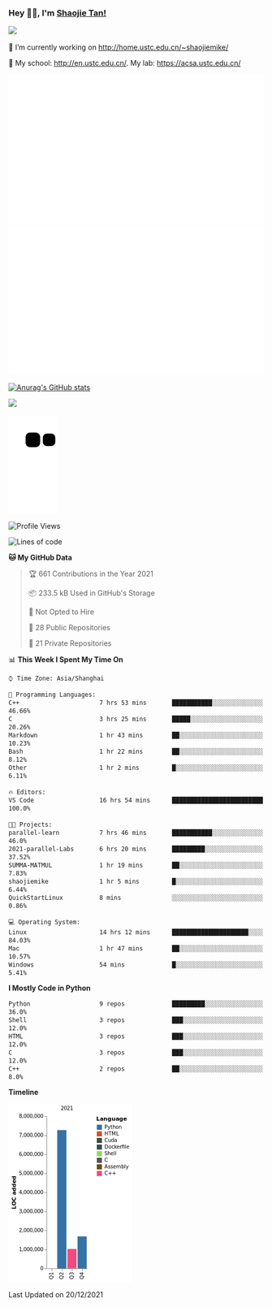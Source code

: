 

<!--
**Kirrito-k423/Kirrito-k423** is a ✨ _special_ ✨ repository because its `README.md` (this file) appears on your GitHub profile.

Here are some ideas to get you started:

- 🔭 I’m currently working on ...
- 🌱 I’m currently learning ...
- 👯 I’m looking to collaborate on ...
- 🤔 I’m looking for help with ...
- 💬 Ask me about ...
- 📫 How to reach me: ...
- 😄 Pronouns: ...
- ⚡ Fun fact: ...
-->
### Hey 👋🏽, I'm [Shaojie Tan!](http://home.ustc.edu.cn/~shaojiemike/about)

![](https://visitor-badge.glitch.me/badge?page_id=Kirrito-k423.Kirrito-k423)

🔭 I’m currently working on http://home.ustc.edu.cn/~shaojiemike/

👯 My school: http://en.ustc.edu.cn/. My lab: https://acsa.ustc.edu.cn/

![](https://github.com/Kirrito-k423/github-stats/blob/master/generated/overview.svg)
![](https://github.com/Kirrito-k423/github-stats/blob/master/generated/languages.svg)

[![Anurag's GitHub stats](https://github-readme-stats.vercel.app/api?username=Kirrito-k423&theme=flag-india&show_icons=true&hide=stars,prs,issues,contribs)](https://github.com/anuraghazra/github-readme-stats)

![](https://github-profile-summary-cards.vercel.app/api/cards/profile-details?username=Kirrito-k423&theme=vue)

![snake gif](https://github.com/Kirrito-k423/Kirrito-k423/blob/output/github-contribution-grid-snake.svg)

<!--START_SECTION:waka-->
![Profile Views](http://img.shields.io/badge/Profile%20Views-21-blue)

![Lines of code](https://img.shields.io/badge/From%20Hello%20World%20I%27ve%20Written-10%20Million%20lines%20of%20code-blue)

**🐱 My GitHub Data** 

> 🏆 661 Contributions in the Year 2021
 > 
> 📦 233.5 kB Used in GitHub's Storage 
 > 
> 🚫 Not Opted to Hire
 > 
> 📜 28 Public Repositories 
 > 
> 🔑 21 Private Repositories  
 > 
📊 **This Week I Spent My Time On** 

```text
⌚︎ Time Zone: Asia/Shanghai

💬 Programming Languages: 
C++                      7 hrs 53 mins       ███████████░░░░░░░░░░░░░░   46.66% 
C                        3 hrs 25 mins       █████░░░░░░░░░░░░░░░░░░░░   20.26% 
Markdown                 1 hr 43 mins        ██░░░░░░░░░░░░░░░░░░░░░░░   10.23% 
Bash                     1 hr 22 mins        ██░░░░░░░░░░░░░░░░░░░░░░░   8.12% 
Other                    1 hr 2 mins         █░░░░░░░░░░░░░░░░░░░░░░░░   6.11%

🔥 Editors: 
VS Code                  16 hrs 54 mins      █████████████████████████   100.0%

🐱‍💻 Projects: 
parallel-learn           7 hrs 46 mins       ███████████░░░░░░░░░░░░░░   46.0% 
2021-parallel-Labs       6 hrs 20 mins       █████████░░░░░░░░░░░░░░░░   37.52% 
SUMMA-MATMUL             1 hr 19 mins        ██░░░░░░░░░░░░░░░░░░░░░░░   7.83% 
shaojiemike              1 hr 5 mins         █░░░░░░░░░░░░░░░░░░░░░░░░   6.44% 
QuickStartLinux          8 mins              ░░░░░░░░░░░░░░░░░░░░░░░░░   0.86%

💻 Operating System: 
Linux                    14 hrs 12 mins      █████████████████████░░░░   84.03% 
Mac                      1 hr 47 mins        ██░░░░░░░░░░░░░░░░░░░░░░░   10.57% 
Windows                  54 mins             █░░░░░░░░░░░░░░░░░░░░░░░░   5.41%

```

**I Mostly Code in Python** 

```text
Python                   9 repos             █████████░░░░░░░░░░░░░░░░   36.0% 
Shell                    3 repos             ███░░░░░░░░░░░░░░░░░░░░░░   12.0% 
HTML                     3 repos             ███░░░░░░░░░░░░░░░░░░░░░░   12.0% 
C                        3 repos             ███░░░░░░░░░░░░░░░░░░░░░░   12.0% 
C++                      2 repos             ██░░░░░░░░░░░░░░░░░░░░░░░   8.0%

```


**Timeline**

![Chart not found](https://raw.githubusercontent.com/Kirrito-k423/Kirrito-k423/main/charts/bar_graph.png) 


 Last Updated on 20/12/2021
<!--END_SECTION:waka-->

